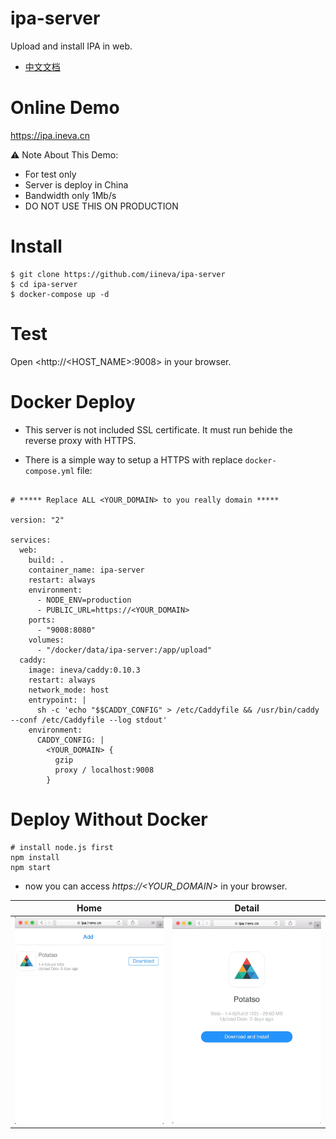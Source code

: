 # ipa-server

Upload and install IPA in web.

* [中文文档](README_zh.md)

# Online Demo

<https://ipa.ineva.cn>

⚠️ Note About This Demo:

* For test only
* Server is deploy in China
* Bandwidth only 1Mb/s
* DO NOT USE THIS ON PRODUCTION

# Install

```
$ git clone https://github.com/iineva/ipa-server
$ cd ipa-server
$ docker-compose up -d
```

# Test

Open <http://<HOST_NAME>:9008> in your browser.

# Docker Deploy

* This server is not included SSL certificate. It must run behide the reverse proxy with HTTPS.

* There is a simple way to setup a HTTPS with replace `docker-compose.yml` file:

```

# ***** Replace ALL <YOUR_DOMAIN> to you really domain *****

version: "2"

services:
  web:
    build: .
    container_name: ipa-server
    restart: always
    environment:
      - NODE_ENV=production
      - PUBLIC_URL=https://<YOUR_DOMAIN>
    ports:
      - "9008:8080"
    volumes:
      - "/docker/data/ipa-server:/app/upload"
  caddy:
    image: ineva/caddy:0.10.3
    restart: always
    network_mode: host
    entrypoint: |
      sh -c 'echo "$$CADDY_CONFIG" > /etc/Caddyfile && /usr/bin/caddy --conf /etc/Caddyfile --log stdout'
    environment:
      CADDY_CONFIG: |
        <YOUR_DOMAIN> {
          gzip
          proxy / localhost:9008
        }
```

# Deploy Without Docker

```shell
# install node.js first
npm install
npm start
```


* now you can access *https://\<YOUR_DOMAIN\>* in your browser.

Home | Detail |
 --- | ---
![](snapshot/en/1.jpeg) | ![](snapshot/en/2.jpeg)
